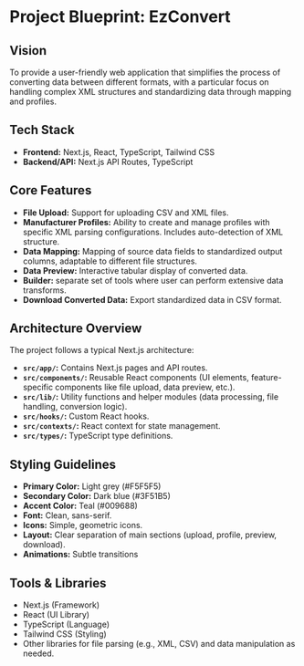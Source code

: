 # Project Blueprint: EzConvert

## Vision

To provide a user-friendly web application that simplifies the process of converting data between different formats, with a particular focus on handling complex XML structures and standardizing data through mapping and profiles.

## Tech Stack

*   **Frontend:** Next.js, React, TypeScript, Tailwind CSS
*   **Backend/API:** Next.js API Routes, TypeScript

## Core Features

*   **File Upload:** Support for uploading CSV and XML files.
*   **Manufacturer Profiles:** Ability to create and manage profiles with specific XML parsing configurations. Includes auto-detection of XML structure.
*   **Data Mapping:** Mapping of source data fields to standardized output columns, adaptable to different file structures.
*   **Data Preview:** Interactive tabular display of converted data.
*   **Builder:** separate set of tools where user can perform extensive data transforms. 
*   **Download Converted Data:** Export standardized data in CSV format.

## Architecture Overview

The project follows a typical Next.js architecture:

*   **`src/app/`:** Contains Next.js pages and API routes.
*   **`src/components/`:** Reusable React components (UI elements, feature-specific components like file upload, data preview, etc.).
*   **`src/lib/`:** Utility functions and helper modules (data processing, file handling, conversion logic).
*   **`src/hooks/`:** Custom React hooks.
*   **`src/contexts/`:** React context for state management.
*   **`src/types/`:** TypeScript type definitions.

## Styling Guidelines

*   **Primary Color:** Light grey (#F5F5F5)
*   **Secondary Color:** Dark blue (#3F51B5)
*   **Accent Color:** Teal (#009688)
*   **Font:** Clean, sans-serif.
*   **Icons:** Simple, geometric icons.
*   **Layout:** Clear separation of main sections (upload, profile, preview, download).
*   **Animations:** Subtle transitions

## Tools & Libraries

*   Next.js (Framework)
*   React (UI Library)
*   TypeScript (Language)
*   Tailwind CSS (Styling)
*   Other libraries for file parsing (e.g., XML, CSV) and data manipulation as needed.